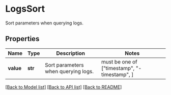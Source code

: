 # LogsSort

Sort parameters when querying logs.

## Properties

| Name      | Type    | Description                         | Notes                                        |
| --------- | ------- | ----------------------------------- | -------------------------------------------- |
| **value** | **str** | Sort parameters when querying logs. | must be one of ["timestamp", "-timestamp", ] |

[[Back to Model list]](README.md#documentation-for-models) [[Back to API list]](README.md#documentation-for-api-endpoints) [[Back to README]](README.md)
